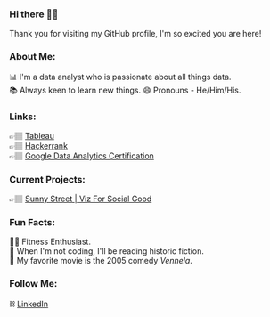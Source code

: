 ### Hi there 👋🏽
Thank you for visiting my GitHub profile, I'm so excited you are here!

### About Me:
📊  I'm a data analyst who is passionate about all things data.  
📚  Always keen to learn new things. 
😄  Pronouns - He/Him/His.  

### Links:  
👉🏽 [Tableau](https://public.tableau.com/app/profile/rohitsaijanga)  
👉🏽 [Hackerrank](https://www.hackerrank.com/rohitsaistark)  
👉🏽 [Google Data Analytics Certification](https://www.credly.com/badges/7ebfab83-c3f4-4218-bc69-b2c776aa32b7)

### Current Projects:  
👉🏽 [Sunny Street | Viz For Social Good](https://public.tableau.com/app/profile/rohitsaijanga/viz/SunnyStreetVizForSocialGood/Main)

### Fun Facts:  
🕺🏽  Fitness Enthusiast.  
🏉  When I'm not coding, I'll be reading historic fiction.  
🎥  My favorite movie is the 2005 comedy *Vennela*.

### Follow Me:
⛓️ [LinkedIn](https://www.linkedin.com/in/rohit-sai-janga-50305997/)

<!--
**mellamomark/mellamomark** is a ✨ _special_ ✨ repository because its `README.md` (this file) appears on your GitHub profile.

Here are some ideas to get you started:

- 🔭 I’m currently working on ...
- 🌱 I’m currently learning ...
- 👯 I’m looking to collaborate on ...
- 🤔 I’m looking for help with ...
- 💬 Ask me about ...
- 📫 How to reach me: ...
- 😄 Pronouns: ...
- ⚡ Fun fact: ...
-->
